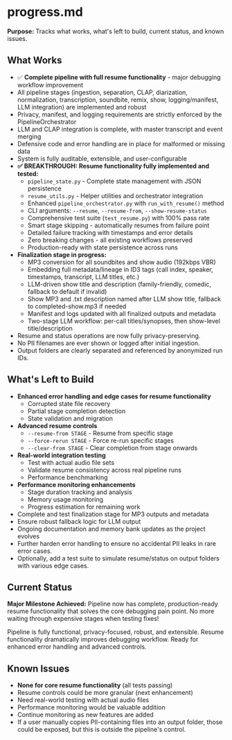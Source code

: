 # progress.md

**Purpose:**
Tracks what works, what's left to build, current status, and known issues.

## What Works

- ✅ **Complete pipeline with full resume functionality** - major debugging workflow improvement
- All pipeline stages (ingestion, separation, CLAP, diarization, normalization, transcription, soundbite, remix, show, logging/manifest, LLM integration) are implemented and robust
- Privacy, manifest, and logging requirements are strictly enforced by the PipelineOrchestrator
- LLM and CLAP integration is complete, with master transcript and event merging
- Defensive code and error handling are in place for malformed or missing data
- System is fully auditable, extensible, and user-configurable
- **✅ BREAKTHROUGH: Resume functionality fully implemented and tested:**
  - `pipeline_state.py` - Complete state management with JSON persistence
  - `resume_utils.py` - Helper utilities and orchestrator integration
  - Enhanced `pipeline_orchestrator.py` with `run_with_resume()` method
  - CLI arguments: `--resume`, `--resume-from`, `--show-resume-status`
  - Comprehensive test suite (`test_resume.py`) with 100% pass rate
  - Smart stage skipping - automatically resumes from failure point
  - Detailed failure tracking with timestamps and error details
  - Zero breaking changes - all existing workflows preserved
  - Production-ready with state persistence across runs
- **Finalization stage in progress:**
  - MP3 conversion for all soundbites and show audio (192kbps VBR)
  - Embedding full metadata/lineage in ID3 tags (call index, speaker, timestamps, transcript, LLM titles, etc.)
  - LLM-driven show title and description (family-friendly, comedic, fallback to default if invalid)
  - Show MP3 and .txt description named after LLM show title, fallback to completed-show.mp3 if needed
  - Manifest and logs updated with all finalized outputs and metadata
  - Two-stage LLM workflow: per-call titles/synopses, then show-level title/description
- Resume and status operations are now fully privacy-preserving.
- No PII filenames are ever shown or logged after initial ingestion.
- Output folders are clearly separated and referenced by anonymized run IDs.

## What's Left to Build

- **Enhanced error handling and edge cases for resume functionality**
  - Corrupted state file recovery
  - Partial stage completion detection
  - State validation and migration
- **Advanced resume controls**
  - `--resume-from STAGE` - Resume from specific stage
  - `--force-rerun STAGE` - Force re-run specific stages
  - `--clear-from STAGE` - Clear completion from stage onwards
- **Real-world integration testing**
  - Test with actual audio file sets
  - Validate resume consistency across real pipeline runs
  - Performance benchmarking
- **Performance monitoring enhancements**
  - Stage duration tracking and analysis
  - Memory usage monitoring
  - Progress estimation for remaining work
- Complete and test finalization stage for MP3 outputs and metadata
- Ensure robust fallback logic for LLM output
- Ongoing documentation and memory bank updates as the project evolves
- Further harden error handling to ensure no accidental PII leaks in rare error cases.
- Optionally, add a test suite to simulate resume/status on output folders with various edge cases.

## Current Status

**Major Milestone Achieved:** Pipeline now has complete, production-ready resume functionality that solves the core debugging pain point. No more waiting through expensive stages when testing fixes!

Pipeline is fully functional, privacy-focused, robust, and extensible. Resume functionality dramatically improves debugging workflow. Ready for enhanced error handling and advanced controls.

## Known Issues

- **None for core resume functionality** (all tests passing)
- Resume controls could be more granular (next enhancement)
- Need real-world testing with actual audio files
- Performance monitoring would be valuable addition
- Continue monitoring as new features are added
- If a user manually copies PII-containing files into an output folder, those could be exposed, but this is outside the pipeline's control. 